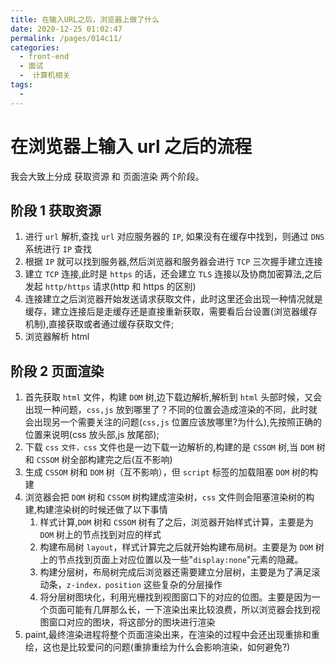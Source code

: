```yaml
---
title: 在输入URL之后，浏览器上做了什么
date: 2020-12-25 01:02:47
permalink: /pages/014c11/
categories:
  - front-end
  - 面试
  -  计算机相关
tags:
  - 
---
```


# 在浏览器上输入 url 之后的流程

我会大致上分成 获取资源 和 页面渲染 两个阶段。

## 阶段 1 获取资源

1. 进行 `url` 解析,查找 `url` 对应服务器的 `IP`, 如果没有在缓存中找到，则通过 `DNS` 系统进行 `IP` 查找
2. 根据 `IP` 就可以找到服务器,然后浏览器和服务器会进行 `TCP` 三次握手建立连接
3. 建立 `TCP` 连接,此时是 `https` 的话，还会建立 `TLS` 连接以及协商加密算法,之后发起 `http/https` 请求(http 和 https 的区别)
4. 连接建立之后浏览器开始发送请求获取文件，此时这里还会出现一种情况就是缓存，建立连接后是走缓存还是直接重新获取，需要看后台设置(浏览器缓存机制),直接获取或者通过缓存获取文件;
5. 浏览器解析 html

## 阶段 2 页面渲染

1. 首先获取 `html` 文件，构建 `DOM` 树,边下载边解析,解析到 `html` 头部时候，又会出现一种问题，`css,js` 放到哪里了？不同的位置会造成渲染的不同，此时就会出现另一个需要关注的问题(`css,js` 位置应该放哪里?为什么),先按照正确的位置来说明(css 放头部,js 放尾部);
2. 下载 `css` `文件，css` 文件也是一边下载一边解析的,构建的是 `CSSOM` 树,当 `DOM` 树和 `CSSOM` 树全部构建完之后(互不影响)
3. 生成 `CSSOM` 树和 `DOM` 树（互不影响），但 `script` 标签的加载阻塞 `DOM` 树的构建
4. 浏览器会把 `DOM` 树和 `CSSOM` 树构建成渲染树，`css` 文件则会阻塞渲染树的构建,构建渲染树的时候还做了以下事情
   1. 样式计算,`DOM` 树和 `CSSOM` 树有了之后，浏览器开始样式计算，主要是为 `DOM` 树上的节点找到对应的样式
   2. 构建布局树 `layout`，样式计算完之后就开始构建布局树。主要是为 `DOM` 树上的节点找到页面上对应位置以及一些"`display:none`"元素的隐藏。
   3. 构建分层树，布局树完成后浏览器还需要建立分层树，主要是为了满足滚动条，`z-index，position` 这些复杂的分层操作
   4. 将分层树图块化，利用光栅找到视图窗口下的对应的位图。主要是因为一个页面可能有几屏那么长，一下渲染出来比较浪费，所以浏览器会找到视图窗口对应的图块，将这部分的图块进行渲染
5. paint,最终渲染进程将整个页面渲染出来，在渲染的过程中会还出现重排和重绘，这也是比较爱问的问题(重排重绘为什么会影响渲染，如何避免?)
